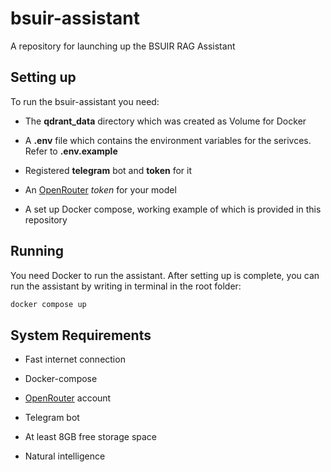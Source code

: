 # bsuir-assistant
A repository for launching up the BSUIR RAG Assistant

## Setting up

To run the bsuir-assistant you need:
* The __qdrant_data__ directory which was created as Volume for Docker

* A __.env__ file which contains the environment variables for the serivces. Refer to __.env.example__

* Registered __telegram__ bot and __token__ for it

* An [OpenRouter](https://openrouter.ai/) _token_ for your model

* A set up Docker compose, working example of which is provided in this repository

## Running

You need Docker to run the assistant. After setting up is complete, you can run the assistant by writing in terminal in the root folder:

```bash
docker compose up
``` 

## System Requirements

* Fast internet connection

* Docker-compose

* [OpenRouter](https://openrouter.ai/) account

* Telegram bot

* At least 8GB free storage space

* Natural intelligence